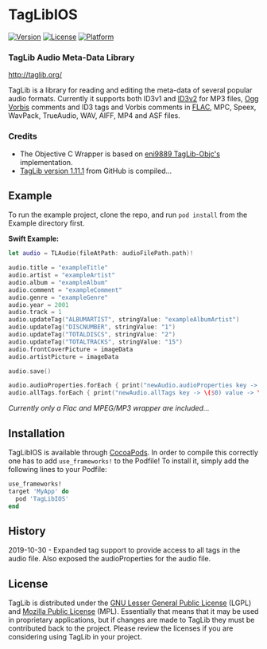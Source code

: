 # TagLibIOS

[![Version](https://img.shields.io/cocoapods/v/TagLibIOS.svg?style=flat)](https://cocoapods.org/pods/TagLibIOS)
[![License](https://img.shields.io/cocoapods/l/TagLibIOS.svg?style=flat)](https://cocoapods.org/pods/TagLibIOS)
[![Platform](https://img.shields.io/cocoapods/p/TagLibIOS.svg?style=flat)](https://cocoapods.org/pods/TagLibIOS)

### TagLib Audio Meta-Data Library

http://taglib.org/

TagLib is a library for reading and editing the meta-data of several
popular audio formats. Currently it supports both ID3v1 and [ID3v2][]
for MP3 files, [Ogg Vorbis][] comments and ID3 tags and Vorbis comments
in [FLAC][], MPC, Speex, WavPack, TrueAudio, WAV, AIFF, MP4 and ASF
files.

  [ID3v2]: http://www.id3.org 
  [Ogg Vorbis]: http://vorbis.com/
  [FLAC]: https://xiph.org/flac/
  
  
### Credits

* The Objective C Wrapper is based on [eni9889 TagLib-Objc's](https://github.com/eni9889/TagLib-ObjC/tree/master/taglib-objc) implementation.
* [TagLib version 1.11.1](https://github.com/taglib/taglib/releases/tag/v1.11.1) from GitHub is compiled... 

## Example

To run the example project, clone the repo, and run `pod install` from the Example directory first.

**Swift Example:**

```swift
let audio = TLAudio(fileAtPath: audioFilePath.path)!

audio.title = "exampleTitle"
audio.artist = "exampleArtist"
audio.album = "exampleAlbum"
audio.comment = "exampleComment"
audio.genre = "exampleGenre"
audio.year = 2001
audio.track = 1
audio.updateTag("ALBUMARTIST", stringValue: "exampleAlbumArtist")
audio.updateTag("DISCNUMBER", stringValue: "1")
audio.updateTag("TOTALDISCS", stringValue: "2")
audio.updateTag("TOTALTRACKS", stringValue: "15")
audio.frontCoverPicture = imageData
audio.artistPicture = imageData

audio.save()

audio.audioProperties.forEach { print("newAudio.audioProperties key -> \($0) value -> \($1)") }
audio.allTags.forEach { print("newAudio.allTags key -> \($0) value -> \($1)") }
```

*Currently only a Flac and MPEG/MP3 wrapper are included...*

## Installation

TagLibIOS is available through [CocoaPods](https://cocoapods.org). In order to compile this correctly one has to add `use_frameworks!` to the Podfile! 
To install it, simply add the following lines to your Podfile:

```ruby
use_frameworks!
target 'MyApp' do
  pod 'TagLibIOS'
end
```

## History
2019-10-30 - Expanded tag support to provide access to all tags in the audio file.  Also exposed the audioProperties for the audio file.

## License

TagLib is distributed under the [GNU Lesser General Public License][]
(LGPL) and [Mozilla Public License][] (MPL). Essentially that means that
it may be used in proprietary applications, but if changes are made to
TagLib they must be contributed back to the project. Please review the
licenses if you are considering using TagLib in your project.

  [GNU Lesser General Public License]: http://www.gnu.org/licenses/lgpl.html
  [Mozilla Public License]: http://www.mozilla.org/MPL/MPL-1.1.html


